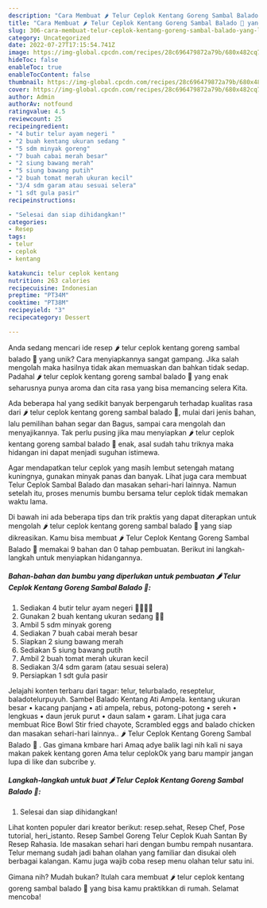 ```yaml
---
description: "Cara Membuat 🌶️ Telur Ceplok Kentang Goreng Sambal Balado 🍳 yang Lezat"
title: "Cara Membuat 🌶️ Telur Ceplok Kentang Goreng Sambal Balado 🍳 yang Lezat"
slug: 306-cara-membuat-telur-ceplok-kentang-goreng-sambal-balado-yang-lezat
category: Uncategorized
date: 2022-07-27T17:15:54.741Z
image: https://img-global.cpcdn.com/recipes/28c696479872a79b/680x482cq70/telur-ceplok-kentang-goreng-sambal-balado-foto-resep-utama.jpg
hideToc: false
enableToc: true
enableTocContent: false
thumbnail: https://img-global.cpcdn.com/recipes/28c696479872a79b/680x482cq70/telur-ceplok-kentang-goreng-sambal-balado-foto-resep-utama.jpg
cover: https://img-global.cpcdn.com/recipes/28c696479872a79b/680x482cq70/telur-ceplok-kentang-goreng-sambal-balado-foto-resep-utama.jpg
author: Admin
authorAv: notfound
ratingvalue: 4.5
reviewcount: 25
recipeingredient:
- "4 butir telur ayam negeri "
- "2 buah kentang ukuran sedang "
- "5 sdm minyak goreng"
- "7 buah cabai merah besar"
- "2 siung bawang merah"
- "5 siung bawang putih"
- "2 buah tomat merah ukuran kecil"
- "3/4 sdm garam atau sesuai selera"
- "1 sdt gula pasir"
recipeinstructions:

- "Selesai dan siap dihidangkan!"
categories:
- Resep
tags:
- telur
- ceplok
- kentang

katakunci: telur ceplok kentang 
nutrition: 263 calories
recipecuisine: Indonesian
preptime: "PT34M"
cooktime: "PT38M"
recipeyield: "3"
recipecategory: Dessert

---
```





Anda sedang mencari ide resep 🌶️ telur ceplok kentang goreng sambal balado 🍳 yang unik? Cara menyiapkannya sangat gampang. Jika salah mengolah maka hasilnya tidak akan memuaskan dan bahkan tidak sedap. Padahal 🌶️ telur ceplok kentang goreng sambal balado 🍳 yang enak seharusnya punya aroma dan cita rasa yang bisa memancing selera Kita.





Ada beberapa hal yang sedikit banyak berpengaruh terhadap kualitas rasa dari 🌶️ telur ceplok kentang goreng sambal balado 🍳, mulai dari jenis bahan, lalu pemilihan bahan segar dan Bagus, sampai cara mengolah dan menyajikannya. Tak perlu pusing jika mau menyiapkan 🌶️ telur ceplok kentang goreng sambal balado 🍳 enak,      asal sudah tahu triknya maka hidangan ini dapat menjadi suguhan istimewa.














Agar mendapatkan telur ceplok yang masih lembut setengah matang kuningnya, gunakan minyak panas dan banyak. Lihat juga cara membuat Telur Ceplok Sambal Balado dan masakan sehari-hari lainnya. Namun setelah itu, proses menumis bumbu bersama telur ceplok tidak memakan waktu lama.






Di bawah ini ada beberapa tips dan trik praktis yang dapat diterapkan untuk mengolah 🌶️ telur ceplok kentang goreng sambal balado 🍳 yang siap dikreasikan. Kamu bisa membuat 🌶️ Telur Ceplok Kentang Goreng Sambal Balado 🍳 memakai 9 bahan dan 0 tahap pembuatan. Berikut ini langkah-langkah untuk menyiapkan hidangannya.

<!--inarticleads1-->

##### Bahan-bahan dan bumbu yang diperlukan untuk pembuatan 🌶️ Telur Ceplok Kentang Goreng Sambal Balado 🍳:

1. Sediakan 4 butir telur ayam negeri 🥚🥚🥚🥚
1. Gunakan 2 buah kentang ukuran sedang 🥔🥔
1. Ambil 5 sdm minyak goreng
1. Sediakan 7 buah cabai merah besar
1. Siapkan 2 siung bawang merah
1. Sediakan 5 siung bawang putih
1. Ambil 2 buah tomat merah ukuran kecil
1. Sediakan 3/4 sdm garam (atau sesuai selera)
1. Persiapkan 1 sdt gula pasir


Jelajahi konten terbaru dari tagar: telur, telurbalado, reseptelur, baladotelurpuyuh. Sambel Balado Kentang Ati Ampela. kentang ukuran besar • kacang panjang • ati ampela, rebus, potong-potong • sereh • lengkuas • daun jeruk purut • daun salam • garam. Lihat juga cara membuat Rice Bowl Stir fried chayote, Scrambled eggs and balado chicken dan masakan sehari-hari lainnya.. 🌶️ Telur Ceplok Kentang Goreng Sambal Balado 🍳 . Gas gimana kmbare hari Amaq adye balik lagi nih kali ni saya makan pakek kentang goren Ama telur ceplokOk yang baru mampir jangan lupa di like dan subcribe y. 

<!--inarticleads2-->

##### Langkah-langkah untuk buat 🌶️ Telur Ceplok Kentang Goreng Sambal Balado 🍳:


1. Selesai dan siap dihidangkan!

Lihat konten populer dari kreator berikut: resep.sehat, Resep Chef, Pose tutorial, heri_istanto. Resep Sambel Goreng Telur Ceplok Kuah Santan By Resep Rahasia. Ide masakan sehari hari dengan bumbu rempah nusantara. Telur memang sudah jadi bahan olahan yang familiar dan disukai oleh berbagai kalangan. Kamu juga wajib coba resep menu olahan telur satu ini. 

Gimana nih? Mudah bukan? Itulah cara membuat 🌶️ telur ceplok kentang goreng sambal balado 🍳 yang bisa kamu praktikkan di rumah. Selamat mencoba!
